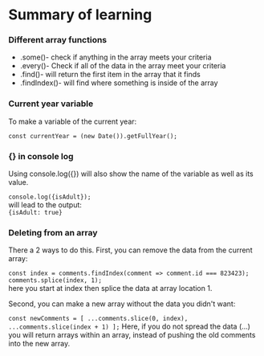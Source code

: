 <h1>Summary of learning</h1>

<h3>Different array functions</h3>

- .some()- check if anything in the array meets your criteria
- .every()- Check if all of the data in the array meet your criteria
- .find()- will return the first item in the array that it finds
- .findIndex()- will find where something is inside of the array


<h3>Current year variable</h3>
To make a variable of the current year:

`const currentYear = (new Date()).getFullYear();`

<h3>{} in console log</h3>
Using console.log({}) will also show the name of the variable as well as its value.

`console.log({isAdult});`
<br>
will lead to the output: 
<br>
`{isAdult: true}`

<h3>Deleting from an array</h3>
There a 2 ways to do this. First, you can remove the data from the current array:

`const index = comments.findIndex(comment => comment.id === 823423);`
<br>
`comments.splice(index, 1);` <br>
here you start at index then splice the data at array location 1.

Second, you can make a new array without the data you didn't want:

`const newComments = [
      ...comments.slice(0, index),
      ...comments.slice(index + 1)
    ];`
Here, if you do not spread the data (...) you will return arrays within an array, instead of pushing the old comments into the new array.

